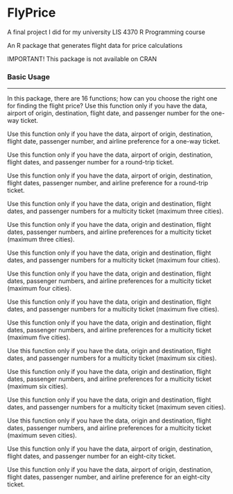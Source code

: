# FlyPrice
A final project I did for my university LIS 4370 R Programming course
<p> An R package that generates flight data for price calculations
<p> IMPORTANT! This package is not available on CRAN

### Basic Usage
---
In this package, there are 16 functions; how can you choose the right one for finding the flight price?
Use this function only if you have the data, airport of origin, destination, flight date, and passenger number for the one-way ticket.

Use this function only if you have the data, airport of origin, destination, flight date, passenger number, and airline preference for a one-way ticket.

Use this function only if you have the data, airport of origin, destination, flight dates, and passenger number for a round-trip ticket.

Use this function only if you have the data, airport of origin, destination, flight dates, passenger number, and airline preference for a round-trip ticket.

Use this function only if you have the data, origin and destination, flight dates, and passenger numbers for a multicity ticket (maximum three cities).

Use this function only if you have the data, origin and destination, flight dates, passenger numbers, and airline preferences for a multicity ticket (maximum three cities).
  
Use this function only if you have the data, origin and destination, flight dates, and passenger numbers for a multicity ticket (maximum four cities).

Use this function only if you have the data, origin and destination, flight dates, passenger numbers, and airline preferences for a multicity ticket (maximum four cities).  
  
Use this function only if you have the data, origin and destination, flight dates, and passenger numbers for a multicity ticket (maximum five cities).

Use this function only if you have the data, origin and destination, flight dates, passenger numbers, and airline preferences for a multicity ticket (maximum five cities).
  
Use this function only if you have the data, origin and destination, flight dates, and passenger numbers for a multicity ticket (maximum six cities).

Use this function only if you have the data, origin and destination, flight dates, passenger numbers, and airline preferences for a multicity ticket (maximum six cities).  
  
Use this function only if you have the data, origin and destination, flight dates, and passenger numbers for a multicity ticket (maximum seven cities).

Use this function only if you have the data, origin and destination, flight dates, passenger numbers, and airline preferences for a multicity ticket (maximum seven cities).  

Use this function only if you have the data, airport of origin, destination, flight dates, and passenger number for an eight-city ticket.

Use this function only if you have the data, airport of origin, destination, flight dates, passenger number, and airline preference for an eight-city ticket.
